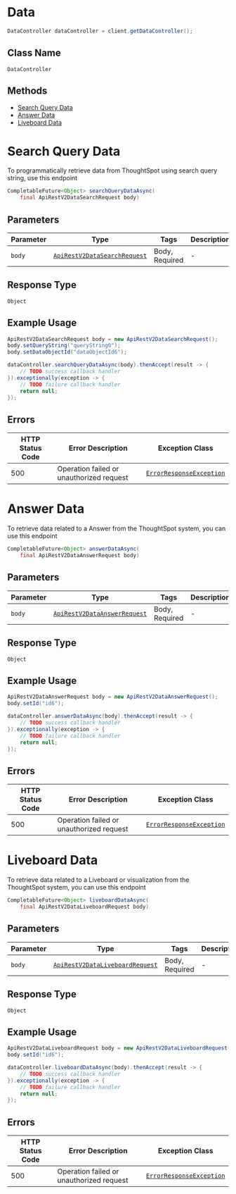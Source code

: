 # Data

```java
DataController dataController = client.getDataController();
```

## Class Name

`DataController`

## Methods

* [Search Query Data](/doc/controllers/data.md#search-query-data)
* [Answer Data](/doc/controllers/data.md#answer-data)
* [Liveboard Data](/doc/controllers/data.md#liveboard-data)


# Search Query Data

To programmatically retrieve data from ThoughtSpot using search query string, use this endpoint

```java
CompletableFuture<Object> searchQueryDataAsync(
    final ApiRestV2DataSearchRequest body)
```

## Parameters

| Parameter | Type | Tags | Description |
|  --- | --- | --- | --- |
| `body` | [`ApiRestV2DataSearchRequest`](/doc/models/api-rest-v2-data-search-request.md) | Body, Required | - |

## Response Type

`Object`

## Example Usage

```java
ApiRestV2DataSearchRequest body = new ApiRestV2DataSearchRequest();
body.setQueryString("queryString0");
body.setDataObjectId("dataObjectId6");

dataController.searchQueryDataAsync(body).thenAccept(result -> {
    // TODO success callback handler
}).exceptionally(exception -> {
    // TODO failure callback handler
    return null;
});
```

## Errors

| HTTP Status Code | Error Description | Exception Class |
|  --- | --- | --- |
| 500 | Operation failed or unauthorized request | [`ErrorResponseException`](/doc/models/error-response-exception.md) |


# Answer Data

To retrieve data related to a Answer from the ThoughtSpot system, you can use this endpoint

```java
CompletableFuture<Object> answerDataAsync(
    final ApiRestV2DataAnswerRequest body)
```

## Parameters

| Parameter | Type | Tags | Description |
|  --- | --- | --- | --- |
| `body` | [`ApiRestV2DataAnswerRequest`](/doc/models/api-rest-v2-data-answer-request.md) | Body, Required | - |

## Response Type

`Object`

## Example Usage

```java
ApiRestV2DataAnswerRequest body = new ApiRestV2DataAnswerRequest();
body.setId("id6");

dataController.answerDataAsync(body).thenAccept(result -> {
    // TODO success callback handler
}).exceptionally(exception -> {
    // TODO failure callback handler
    return null;
});
```

## Errors

| HTTP Status Code | Error Description | Exception Class |
|  --- | --- | --- |
| 500 | Operation failed or unauthorized request | [`ErrorResponseException`](/doc/models/error-response-exception.md) |


# Liveboard Data

To retrieve data related to a Liveboard or visualization from the ThoughtSpot system, you can use this endpoint

```java
CompletableFuture<Object> liveboardDataAsync(
    final ApiRestV2DataLiveboardRequest body)
```

## Parameters

| Parameter | Type | Tags | Description |
|  --- | --- | --- | --- |
| `body` | [`ApiRestV2DataLiveboardRequest`](/doc/models/api-rest-v2-data-liveboard-request.md) | Body, Required | - |

## Response Type

`Object`

## Example Usage

```java
ApiRestV2DataLiveboardRequest body = new ApiRestV2DataLiveboardRequest();
body.setId("id6");

dataController.liveboardDataAsync(body).thenAccept(result -> {
    // TODO success callback handler
}).exceptionally(exception -> {
    // TODO failure callback handler
    return null;
});
```

## Errors

| HTTP Status Code | Error Description | Exception Class |
|  --- | --- | --- |
| 500 | Operation failed or unauthorized request | [`ErrorResponseException`](/doc/models/error-response-exception.md) |

